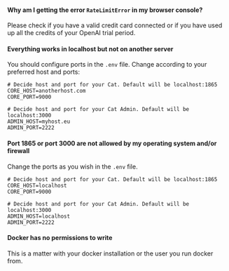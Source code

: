 #### Why am I getting the error `RateLimitError` in my browser console?
Please check if you have a valid credit card connected or if you have used up all the credits of your OpenAI trial period.

#### Everything works in localhost but not on another server
You should configure ports in the `.env` file. Change according to your preferred host and ports:
```
# Decide host and port for your Cat. Default will be localhost:1865
CORE_HOST=anotherhost.com
CORE_PORT=9000

# Decide host and port for your Cat Admin. Default will be localhost:3000
ADMIN_HOST=myhost.eu
ADMIN_PORT=2222
```

#### Port 1865 or port 3000 are not allowed by my operating system and/or firewall
Change the ports as you wish in the `.env` file.
```
# Decide host and port for your Cat. Default will be localhost:1865
CORE_HOST=localhost
CORE_PORT=9000

# Decide host and port for your Cat Admin. Default will be localhost:3000
ADMIN_HOST=localhost
ADMIN_PORT=2222
```

#### Docker has no permissions to write
This is a matter with your docker installation or the user you run docker from.